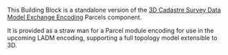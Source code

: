 This Building Block is a standalone version of the [3D Cadastre Survey Data Model Exchange Encoding](https://icsm-au.github.io/3d-csdm-common/) Parcels component.

It is provided as a straw man for a Parcel module encoding for use in the upcoming LADM encoding, supporting a full topology model extensible to 3D.

